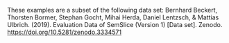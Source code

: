 These examples are a subset of the following data set:
Bernhard Beckert, Thorsten Bormer, Stephan Gocht, Mihai Herda, Daniel Lentzsch, & Mattias Ulbrich. (2019). Evaluation Data of SemSlice (Version 1) [Data set]. Zenodo. https://doi.org/10.5281/zenodo.3334571